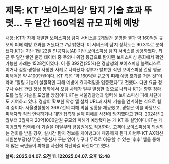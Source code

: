 # **제목: KT ‘보이스피싱’ 탐지 기술 효과 뚜렷… 두 달간 160억원 규모 피해 예방**

  내용: KT가 자체 개발한 보이스피싱 탐지 서비스를 2개월간 운영한 결과 약 160억원 규모의 피해 예방 효과를 거뒀다고 7일 밝혔다. 이 서비스의 탐지 정확도는 90.3%로 분석됐다.KT는 지난 1월 22일 인공지능(AI) 기반 보이스피싱 탐지 서비스를 상용화했다. 최근 두 달간 쌓인 운영 데이터 중 주의나 위험 등급으로 탐지된 보이스피싱 통화에서 확인 가능한 사례는 1528건이었다. 이 중 392건(25%)은 경찰청의 보이스피싱 블랙리스트이거나 검찰·경찰을 사칭한 사례로 나타났다.정부가 발표한 작년 보이스피싱 건당 평균 피해액은 약 4100만원이다. KT 측은 “약 160억원 규모의 피해 예방 효과를 거둔 것”이라며 “알림 기능이 실질적인 피해 예방에 효과적임을 입증했다”고 전했다. 다만 요금 청구나 수납 관련 정상 통화에서 오탐 사례가 일부 발생한 것으로 나타나 KT는 향후 정확도를 높일 기술을 도입할 방침이다.KT는 서울경찰청과 협력해 보이스피싱 피해 차단에도 기여하고 있다. 경찰이 확보한 악성 앱 설치 URL과 자체 기술을 연계하는 식으로 협력 중이다. 서울경찰청에 3667건의 피해 의심 정황을 제공했고, 경찰은 이를 바탕으로 피해자와 직접 연락하거나 대면 접촉해 실제 피해를 사전에 방지했다고 한다. 2024년 2월부터 3월까지 20억1000만원 규모의 피해가 예방됐다는 게 KT 측 설명이다.KT는 케이뱅크와 협력해 이 기술을 이달부터 금융권에도 적용한다. 고객이 보이스피싱이 의심되는 전화를 받을 경우, 실시간 탐지 정보를 케이뱅크에 제공하게 된다.이병무 KT AX혁신지원본부장(상무)은 “통신사 구분 없이 누구나 무료로 이용할 수 있는 ‘후후’ 앱을 통해 더 많은 국민들이 피해를 사전에 차단하길 바란다”고 했다.

  **날짜: 2025.04.07. 오전 11:122025.04.07. 오후 12:48**